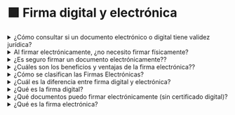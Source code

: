 # 🟪 Firma digital y electrónica



<details>

<summary>¿Cómo consultar si un documento electrónico o digital tiene validez jurídica?</summary>

Para verificar si un documento electrónico o digital tiene validez jurídica conforme a los requisitos del ITI, simplemente sigue los siguientes pasos:

1. Accede a la dirección: [https://validar.iti.gov.br/](https://validar.iti.gov.br/); &#x20;
2. Haz clic en “Elegir Archivo” y carga el archivo que deseas validar;&#x20;
3. Acepta los términos de uso y la política de privacidad del Portal Validar ITI;
4. Haz clic en Validar.

Si el archivo no contiene ninguna firma aplicada o contiene una firma no reconocida o corrompida, se presenta el siguiente mensaje: “Aviso - Has enviado un documento sin firma reconocible o con firma corrompida.”&#x20;

Si el archivo contiene una firma válida, se presenta el siguiente mensaje: “Documento con firmas válidas". Se presentará un informe con el detalle de cada firma y su validez.

</details>

<details>

<summary>Al firmar electrónicamente, ¿no necesito firmar físicamente?</summary>

Un documento digital firmado por ArqSign adquiere validez jurídica, por lo que no es necesario generar una copia física para insertar firmas.

</details>

<details>

<summary>¿Es seguro firmar un documento electrónicamente??</summary>

Todo dependerá de la plataforma elegida para realizar la firma. Con ArqSign, herramienta de firma electrónica desarrollada por Arquivar, la conformidad con la legislación está garantizada a través de la seguridad del proceso utilizado por ArqSign y la tecnología empleada. ArqSign aplica un certificado digital para la firma de cada firmante, verifica que cada firmante no haya modificado el documento, registra los datos de cada firmante en el documento y documenta que cada firmante aceptó firmar electrónicamente.

</details>

<details>

<summary>¿Cuáles son los beneficios y ventajas de la firma electrónica??</summary>

Los beneficios son diversos, desde firmar un documento en minutos, menor costo en impresiones, mensajeros, correos y almacenamiento, hasta menos riesgo jurídico, ya que evita la falsificación y adulteración. También hay un aumento en la productividad, ya que se reduce la burocracia y se ahorra tiempo de los firmantes. Sin mencionar la innovación y sostenibilidad.

</details>

<details>

<summary>¿Cómo se clasifican las Firmas Electrónicas?</summary>

De acuerdo con la ley nº 14.063, de 23 de septiembre de 2020, art. 4º, las firmas electrónicas se clasifican en:&#x20;

**I –** Firma electrónica simple:&#x20;

a) la que permite identificar a su firmante;

b) la que anexa o asocia datos a otros datos en formato electrónico del firmante;

I**I –** Firma electrónica avanzada: la que utiliza certificados no emitidos por la ICP-Brasil u otro medio de comprobación de la autoría, integridad de documentos y aceptación entre las partes.

**III –** Firma electrónica cualificada: la que utiliza certificado digital de la ICP-Brasil.

Los 3 (tres) tipos de firma mencionados en la legislación caracterizan el nivel de confianza de la firma, siendo la firma electrónica cualificada la que tiene el nivel más elevado.&#x20;

La Plataforma ArqSign está apta para generar Firmas Avanzadas y Cualificadas, cumpliendo rigurosamente todos los requisitos legales.&#x20;

</details>

<details>

<summary>¿Cuál es la diferencia entre firma digital y electrónica?</summary>

De forma simple, toda firma ejecutada a través de un mecanismo electrónico y que identifica quién la ejecutó es una firma electrónica.

En Brasil, culturalmente definimos que una firma ejecutada de forma electrónica con certificado digital se llama firma digital, y cuando se ejecuta de forma electrónica sin certificado digital se llama firma electrónica.

La firma electrónica se utiliza más para la firma entre empresas, empresas y clientes, profesionales y pacientes, etc.

La firma digital se utiliza más para la firma y transacciones que involucran órganos gubernamentales.

</details>

<details>

<summary>¿Qué es la firma digital?</summary>

En Brasil, decimos que la Firma Digital es un tipo de firma electrónica realizada utilizando un certificado digital ICP-Brasil, que es como una identidad en el mundo virtual.

Se diferencia de las demás firmas electrónicas por usar criptografía y vincular el certificado digital al documento electrónico que se está firmando.

La tecnología del Certificado Digital garantiza la integridad del documento y la autoría indiscutible del firmante, siendo la forma de firma electrónica más confiable.

Para realizar una firma digital, necesitas adquirir un Certificado Digital ICP-Brasil y una plataforma de firma electrónica de confianza.

</details>

<details>

<summary>¿Qué documentos puedo firmar electrónicamente (sin certificado digital)?</summary>

Jurídicamente, entre entidades privadas, cualquier documento puede ser firmado electrónicamente siempre que las partes estén de acuerdo. A continuación, enumeramos algunos ejemplos de documentos:

* Propuestas,
* Presupuestos,
* Contratos,
* Aditivos,
* Distratos,
* Informes,
* Transacciones inmobiliarias,
* Acuerdos de servicios,
* Actas,&#x20;
* Términos de adhesión,&#x20;
* Proyectos,
* Peticiones,
* Y varios otros.

</details>

<details>

<summary>¿Qué es la firma electrónica?</summary>

Se puede definir la firma electrónica como un mecanismo electrónico que identifica al firmante (persona que está firmando) de un documento, ya sea persona física o jurídica.

En Brasil, la firma electrónica está respaldada por la Medida Provisoria 2.200-2 de 2001, en el Código Civil Brasileño y en las Instrucciones Normativas del ITI – Instituto Nacional de Tecnología de la Información.

Es importante señalar que en Brasil, culturalmente definimos que una firma ejecutada de forma electrónica con certificado digital se llama firma digital, mientras que la que se ejecuta de forma electrónica sin certificado digital se llama firma electrónica.

</details>
